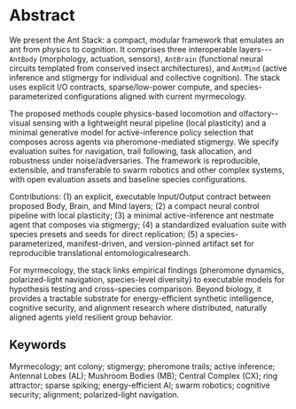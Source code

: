 # Abstract

We present the Ant Stack: a compact, modular framework that emulates an ant from physics to cognition. It comprises three interoperable layers---`AntBody` (morphology, actuation, sensors), `AntBrain` (functional neural circuits templated from conserved insect architectures), and `AntMind` (active inference and stigmergy for individual and collective cognition). The stack uses explicit I/O contracts, sparse/low-power compute, and species-parameterized configurations aligned with current myrmecology.

The proposed methods couple physics-based locomotion and olfactory--visual sensing with a lightweight neural pipeline (local plasticity) and a minimal generative model for active-inference policy selection that composes across agents via pheromone-mediated stigmergy. We specify evaluation suites for navigation, trail following, task allocation, and robustness under noise/adversaries. The framework is reproducible, extensible, and transferable to swarm robotics and other complex systems, with open evaluation assets and baseline species configurations.

Contributions: (1) an explicit, executable Input/Output contract between proposed Body, Brain, and Mind layers; (2) a compact neural control pipeline with local plasticity; (3) a minimal active-inference ant nestmate agent that composes via stigmergy; (4) a standardized evaluation suite with species presets and seeds for direct replication; (5) a species-parameterized, manifest-driven, and version-pinned artifact set for reproducible translational entomologicalresearch.

For myrmecology, the stack links empirical findings (pheromone dynamics, polarized-light navigation, species-level diversity) to executable models for hypothesis testing and cross-species comparison. Beyond biology, it provides a tractable substrate for energy-efficient synthetic intelligence, cognitive security, and alignment research where distributed, naturally aligned agents yield resilient group behavior.

## Keywords

Myrmecology; ant colony; stigmergy; pheromone trails; active inference; Antennal Lobes (AL); Mushroom Bodies (MB); Central Complex (CX); ring attractor; sparse spiking; energy-efficient AI; swarm robotics; cognitive security; alignment; polarized-light navigation.
